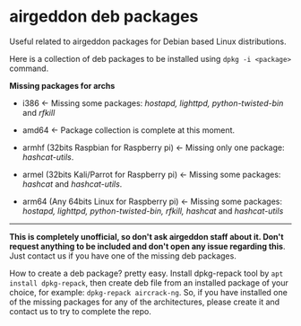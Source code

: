 # airgeddon deb packages

Useful related to airgeddon packages for Debian based Linux distributions.

Here is a collection of deb packages to be installed using `dpkg -i <package>` command.

__Missing packages for archs__

 - i386 <- Missing some packages: _hostapd, lighttpd, python-twisted-bin_ and _rfkill_

 - amd64 <- Package collection is complete at this moment.

 - armhf (32bits Raspbian for Raspberry pi) <- Missing only one package: _hashcat-utils_.

 - armel (32bits Kali/Parrot for Raspberry pi) <- Missing some packages: _hashcat_ and _hashcat-utils_.

 - arm64 (Any 64bits Linux for Raspberry pi) <- Missing some packages: _hostapd, lighttpd, python-twisted-bin, rfkill, hashcat_ and _hashcat-utils_

____

__This is completely unofficial, so don't ask airgeddon staff about it. Don't request anything to be included and don't open any issue regarding this__. Just contact us if you have one of the missing deb packages.

How to create a deb package? pretty easy. Install dpkg-repack tool by `apt install dpkg-repack`, then create deb file from an installed package of your choice, for example: `dpkg-repack aircrack-ng`. So, if you have installed one of the missing packages for any of the architectures, please create it and contact us to try to complete the repo.
